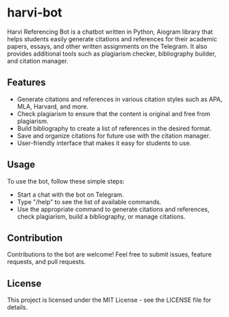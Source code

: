 # harvi-bot
Harvi Referencing Bot is a chatbot written in Python, Aiogram library that helps students easily generate citations and references for their academic papers, essays, and other written assignments on the Telegram. It also provides additional tools such as plagiarism checker, bibliography builder, and citation manager.


## Features
- Generate citations and references in various citation styles such as APA, MLA, Harvard, and more.
- Check plagiarism to ensure that the content is original and free from plagiarism.
- Build bibliography to create a list of references in the desired format.
- Save and organize citations for future use with the citation manager.
- User-friendly interface that makes it easy for students to use.


## Usage
To use the bot, follow these simple steps:

- Start a chat with the bot on Telegram.
- Type "/help" to see the list of available commands.
- Use the appropriate command to generate citations and references, check plagiarism, build a bibliography, or manage citations.


## Contribution
Contributions to the bot are welcome! Feel free to submit issues, feature requests, and pull requests.

## License
This project is licensed under the MIT License - see the LICENSE file for details.
